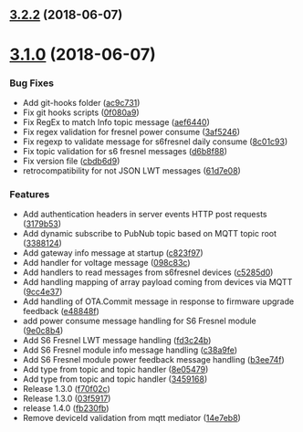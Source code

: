 <a name="3.2.2"></a>
## [3.2.2](https://gitlab.com/SmartSix/s6-gateway-svc/compare/v3.1.0...v3.2.2) (2018-06-07)



<a name="3.1.0"></a>
# [3.1.0](https://gitlab.com/SmartSix/s6-gateway-svc/compare/1.0.3...v3.1.0) (2018-06-07)


### Bug Fixes

* Add git-hooks folder ([ac9c731](https://gitlab.com/SmartSix/s6-gateway-svc/commit/ac9c731))
* Fix git hooks scripts ([0f080a9](https://gitlab.com/SmartSix/s6-gateway-svc/commit/0f080a9))
* Fix RegEx to match Info topic message ([aef6440](https://gitlab.com/SmartSix/s6-gateway-svc/commit/aef6440))
* Fix regex validation for fresnel power consume ([3af5246](https://gitlab.com/SmartSix/s6-gateway-svc/commit/3af5246))
* Fix regexp to validate message for s6fresnel daily consume ([8c01c93](https://gitlab.com/SmartSix/s6-gateway-svc/commit/8c01c93))
* Fix topic validation for s6 fresnel messages ([d6b8f88](https://gitlab.com/SmartSix/s6-gateway-svc/commit/d6b8f88))
* Fix version file ([cbdb6d9](https://gitlab.com/SmartSix/s6-gateway-svc/commit/cbdb6d9))
* retrocompatibility for not JSON LWT messages ([61d7e08](https://gitlab.com/SmartSix/s6-gateway-svc/commit/61d7e08))


### Features

* Add authentication headers in server events HTTP post requests ([3179b53](https://gitlab.com/SmartSix/s6-gateway-svc/commit/3179b53))
* Add dynamic subscribe to PubNub topic based on MQTT topic root ([3388124](https://gitlab.com/SmartSix/s6-gateway-svc/commit/3388124))
* Add gateway info message at startup ([c823f97](https://gitlab.com/SmartSix/s6-gateway-svc/commit/c823f97))
* Add handler for voltage message ([098c83c](https://gitlab.com/SmartSix/s6-gateway-svc/commit/098c83c))
* Add handlers to read messages from s6fresnel devices ([c5285d0](https://gitlab.com/SmartSix/s6-gateway-svc/commit/c5285d0))
* Add handling mapping of array payload coming from devices via MQTT ([9cc4e37](https://gitlab.com/SmartSix/s6-gateway-svc/commit/9cc4e37))
* Add handling of OTA.Commit message in response to firmware upgrade feedback ([e48848f](https://gitlab.com/SmartSix/s6-gateway-svc/commit/e48848f))
* add power consume message handling for S6 Fresnel module ([9e0c8b4](https://gitlab.com/SmartSix/s6-gateway-svc/commit/9e0c8b4))
* Add S6 Fresnel LWT message handling ([fd3c24b](https://gitlab.com/SmartSix/s6-gateway-svc/commit/fd3c24b))
* Add S6 Fresnel module info message handling ([c38a9fe](https://gitlab.com/SmartSix/s6-gateway-svc/commit/c38a9fe))
* Add S6 Fresnel module power feedback message handling ([b3ee74f](https://gitlab.com/SmartSix/s6-gateway-svc/commit/b3ee74f))
* Add type from topic and topic handler ([8e05479](https://gitlab.com/SmartSix/s6-gateway-svc/commit/8e05479))
* Add type from topic and topic handler ([3459168](https://gitlab.com/SmartSix/s6-gateway-svc/commit/3459168))
* Release 1.3.0 ([f70f02c](https://gitlab.com/SmartSix/s6-gateway-svc/commit/f70f02c))
* Release 1.3.0 ([03f5917](https://gitlab.com/SmartSix/s6-gateway-svc/commit/03f5917))
* release 1.4.0 ([fb230fb](https://gitlab.com/SmartSix/s6-gateway-svc/commit/fb230fb))
* Remove deviceId validation from mqtt mediator ([14e7eb8](https://gitlab.com/SmartSix/s6-gateway-svc/commit/14e7eb8))



